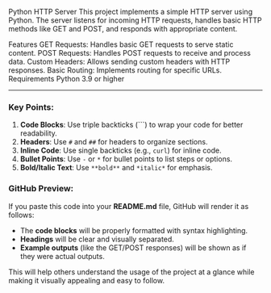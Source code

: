 Python HTTP Server
This project implements a simple HTTP server using Python. The server listens for incoming HTTP requests, handles basic HTTP methods like GET and POST, and responds with appropriate content.

Features
GET Requests: Handles basic GET requests to serve static content.
POST Requests: Handles POST requests to receive and process data.
Custom Headers: Allows sending custom headers with HTTP responses.
Basic Routing: Implements routing for specific URLs.
Requirements
Python 3.9 or higher




---

### Key Points:
1. **Code Blocks**: Use triple backticks (```) to wrap your code for better readability.
2. **Headers**: Use `#` and `##` for headers to organize sections.
3. **Inline Code**: Use single backticks (e.g., `curl`) for inline code.
4. **Bullet Points**: Use `-` or `*` for bullet points to list steps or options.
5. **Bold/Italic Text**: Use `**bold**` and `*italic*` for emphasis.

### GitHub Preview:

If you paste this code into your **README.md** file, GitHub will render it as follows:

- The **code blocks** will be properly formatted with syntax highlighting.
- **Headings** will be clear and visually separated.
- **Example outputs** (like the GET/POST responses) will be shown as if they were actual outputs.
  
This will help others understand the usage of the project at a glance while making it visually appealing and easy to follow.


